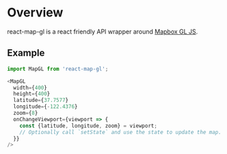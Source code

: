 # Overview

react-map-gl is a react friendly API wrapper around
[Mapbox GL JS](https://github.com/mapbox/mapbox-gl-js).

## Example

```js
import MapGL from 'react-map-gl';

<MapGL
  width={400}
  height={400}
  latitude={37.7577}
  longitude={-122.4376}
  zoom={8}
  onChangeViewport={viewport => {
    const {latitude, longitude, zoom} = viewport;
    // Optionally call `setState` and use the state to update the map.
  }}
/>
```

